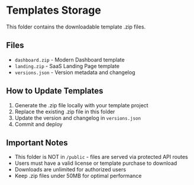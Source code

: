 # Templates Storage

This folder contains the downloadable template .zip files.

## Files

- `dashboard.zip` - Modern Dashboard template
- `landing.zip` - SaaS Landing Page template
- `versions.json` - Version metadata and changelog

## How to Update Templates

1. Generate the .zip file locally with your template project
2. Replace the existing .zip file in this folder
3. Update the version and changelog in `versions.json`
4. Commit and deploy

## Important Notes

- This folder is NOT in `/public` - files are served via protected API routes
- Users must have a valid license or template purchase to download
- Downloads are unlimited for authorized users
- Keep .zip files under 50MB for optimal performance
